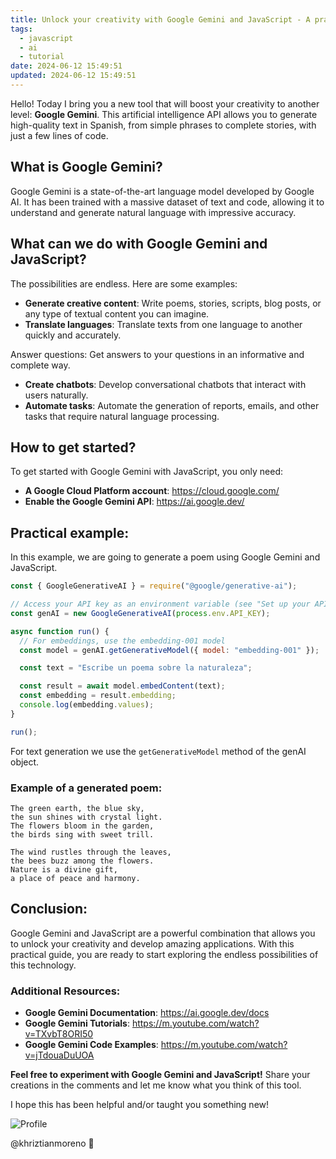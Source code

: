 ```yaml
---
title: Unlock your creativity with Google Gemini and JavaScript - A practical guide
tags:
  - javascript
  - ai
  - tutorial
date: 2024-06-12 15:49:51
updated: 2024-06-12 15:49:51
---
```


Hello! Today I bring you a new tool that will boost your creativity to another level: **Google Gemini**. This artificial intelligence API allows you to generate high-quality text in Spanish, from simple phrases to complete stories, with just a few lines of code.

## What is Google Gemini?

Google Gemini is a state-of-the-art language model developed by Google AI. It has been trained with a massive dataset of text and code, allowing it to understand and generate natural language with impressive accuracy.

## What can we do with Google Gemini and JavaScript?

The possibilities are endless. Here are some examples:

- **Generate creative content**: Write poems, stories, scripts, blog posts, or any type of textual content you can imagine.
- **Translate languages**: Translate texts from one language to another quickly and accurately.

Answer questions: Get answers to your questions in an informative and complete way.

- **Create chatbots**: Develop conversational chatbots that interact with users naturally.
- **Automate tasks**: Automate the generation of reports, emails, and other tasks that require natural language processing.

## How to get started?

To get started with Google Gemini with JavaScript, you only need:

- **A Google Cloud Platform account**: https://cloud.google.com/
- **Enable the Google Gemini API**: https://ai.google.dev/

## Practical example:

In this example, we are going to generate a poem using Google Gemini and JavaScript.

```javascript
const { GoogleGenerativeAI } = require("@google/generative-ai");

// Access your API key as an environment variable (see "Set up your API key" above)
const genAI = new GoogleGenerativeAI(process.env.API_KEY);

async function run() {
  // For embeddings, use the embedding-001 model
  const model = genAI.getGenerativeModel({ model: "embedding-001" });

  const text = "Escribe un poema sobre la naturaleza";

  const result = await model.embedContent(text);
  const embedding = result.embedding;
  console.log(embedding.values);
}

run();
```

For text generation we use the `getGenerativeModel` method of the genAI object.

### Example of a generated poem:

```
The green earth, the blue sky,
the sun shines with crystal light.
The flowers bloom in the garden,
the birds sing with sweet trill.

The wind rustles through the leaves,
the bees buzz among the flowers.
Nature is a divine gift,
a place of peace and harmony.
```

## Conclusion:

Google Gemini and JavaScript are a powerful combination that allows you to unlock your creativity and develop amazing applications. With this practical guide, you are ready to start exploring the endless possibilities of this technology.

### Additional Resources:

- **Google Gemini Documentation**: https://ai.google.dev/docs
- **Google Gemini Tutorials**: https://m.youtube.com/watch?v=TXvbT8ORI50
- **Google Gemini Code Examples**: https://m.youtube.com/watch?v=jTdouaDuUOA

**Feel free to experiment with Google Gemini and JavaScript!** Share your creations in the comments and let me know what you think of this tool.

I hope this has been helpful and/or taught you something new!

![Profile](https://res.cloudinary.com/khriztianmoreno/image/upload/c_scale,w_148/v1591324337/KM-brand/stickers/sticker-3_2x.png)

@khriztianmoreno 🚀
